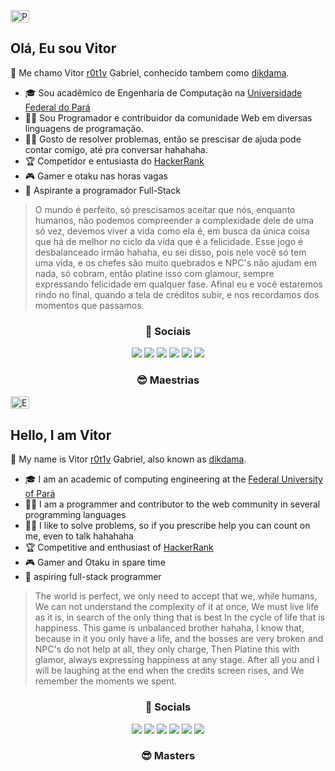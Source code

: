 <p align="left">
  	<img alt="PT-BR" src="https://i.imgur.com/3fl9Sfi.gif" width="30" height="20"/>
</p>

## Olá, Eu sou Vitor
🎩 Me chamo Vitor [r0t1v](https://github.com/r0t1v/r0t1v) Gabriel, conhecido tambem como [dikdama](https://github.com/dikdama).
- 🎓 Sou acadêmico de Engenharia de Computação na [Universidade Federal do Pará](http://www.facompcastanhal.ufpa.br/)
- 👨‍💻 Sou Programador e contribuidor da comunidade Web em diversas linguagens de programação.
- 👨‍🏫 Gosto de resolver problemas, então se prescisar de ajuda pode contar comigo, até pra conversar hahahaha.
- 🏆 Competidor e entusiasta do [HackerRank](https://www.hackerrank.com/V1t0rm3nd3S)
- 🎮 Gamer e otaku nas horas vagas
- 🧙 Aspirante a programador Full-Stack
> O mundo é perfeito, só prescisamos aceitar que nós, enquanto humanos,
> não podemos compreender a complexidade dele de uma só vez,
> devemos viver a vida como ela é, em busca da única coisa que há de melhor
> no ciclo da vida que é a felicidade.
> Esse jogo é desbalanceado irmão hahaha, eu sei disso, pois nele você só tem uma vida,
> e os chefes são muito quebrados e NPC's não ajudam em nada, só cobram,
> então platine isso com glamour, sempre expressando felicidade em qualquer fase.
> Afinal eu e você estaremos rindo no final, quando a tela de créditos subir, e
> nos recordamos dos momentos que passamos.

<h3 align="center">👥 Sociais</h3>
<p align="center">
<a href="linkedin.com/in/mr-vitor-g-dantas"><img src="https://imgur.com/OuAZ0Bj.png" margin="20px"></a>
<a href="instagram.com/vithorbiel"><img src="https://imgur.com/mq7u9pL.png"></a>
<a href="twitter.com/vi_Throl"><img src="https://imgur.com/zGYTikF.png"></a>
<a href="twitch.tv/dikdama"><img src="https://imgur.com/gVmbkc5.png"></a>
<a href="mailto:vitorgmendes99@gmail.com"><img src="https://imgur.com/kIzW3hz.png"></a>
<a href="codepen.com/r0t1vdev"><img src="https://imgur.com/TYEPxUR.png"></a>

<h3 align="center">😎 Maestrias</h3>

</p>
<p align="left">
  	<img alt="EN-US" src="https://i.imgur.com/QqtGoQ4.gif" width="30" height="20" />
</p>

## Hello, I am Vitor 
🎩 My name is Vitor [r0t1v](https://github.com/r0t1v/r0t1v) Gabriel, also known as [dikdama](https://github.com/dikdama).
- 🎓 I am an academic of computing engineering at the [Federal University of Pará](http://www.facompascostanhal.ufpa.br/)
- 👨‍💻 I am a programmer and contributor to the web community in several programming languages
- 👨‍🏫 I like to solve problems, so if you prescribe help you can count on me, even to talk hahahaha
- 🏆 Competitive and enthusiast of [HackerRank](https://www.hackerrank.com/v1t0rm3nd3s)
- 🎮 Gamer and Otaku in spare time
- 🧙 aspiring full-stack programmer
> The world is perfect, we only need to accept that we, while humans,
> We can not understand the complexity of it at once,
> We must live life as it is, in search of the only thing that is best
> In the cycle of life that is happiness.
> This game is unbalanced brother hahaha, I know that, because in it you only have a life,
> and the bosses are very broken and NPC's do not help at all, they only charge,
> Then Platine this with glamor, always expressing happiness at any stage.
> After all you and I will be laughing at the end when the credits screen rises, and
> We remember the moments we spent. 

<h3 align="center">👥 Socials</h3>
<p align="center">
<a href="linkedin.com/in/mr-vitor-g-dantas" target="blank"><img src="https://imgur.com/OuAZ0Bj.png"></a>
<a href="instagram.com/vithorbiel" target="blank"><img src="https://imgur.com/mq7u9pL.png"></a>
<a href="twitter.com/vi_Throl" target="blank"><img src="https://imgur.com/zGYTikF.png"></a>
<a href="twitch.tv/dikdama" target="blank"><img src="https://imgur.com/gVmbkc5.png"></a>
<a href="mailto:vitorgmendes99@gmail.com" target="blank"><img src="https://imgur.com/kIzW3hz.png"></a>
<a href="codepen.com/r0t1vdev" target="blank"><img src="https://imgur.com/TYEPxUR.png"></a>

<h3 align="center">😎 Masters</h3>
<!---
r0t1v/r0t1v is a ✨ special ✨ repository because its `README.md` (this file) appears on your GitHub profile.
You can click the Preview link to take a look at your changes.
--->

